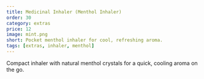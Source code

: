 ```yaml
---
title: Medicinal Inhaler (Menthol Inhaler)
order: 30
category: extras
price: 12
image: mint.png
short: Pocket menthol inhaler for cool, refreshing aroma.
tags: [extras, inhaler, menthol]
---
```


Compact inhaler with natural menthol crystals for a quick, cooling aroma on the go.
